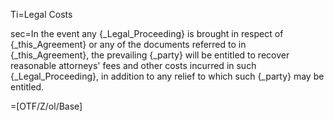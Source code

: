Ti=Legal Costs

sec=In the event any {_Legal_Proceeding} is brought in respect of {_this_Agreement} or any of the documents referred to in {_this_Agreement}, the prevailing {_party} will be entitled to recover reasonable attorneys' fees and other costs incurred in such {_Legal_Proceeding}, in addition to any relief to which such {_party} may be entitled.

=[OTF/Z/ol/Base]